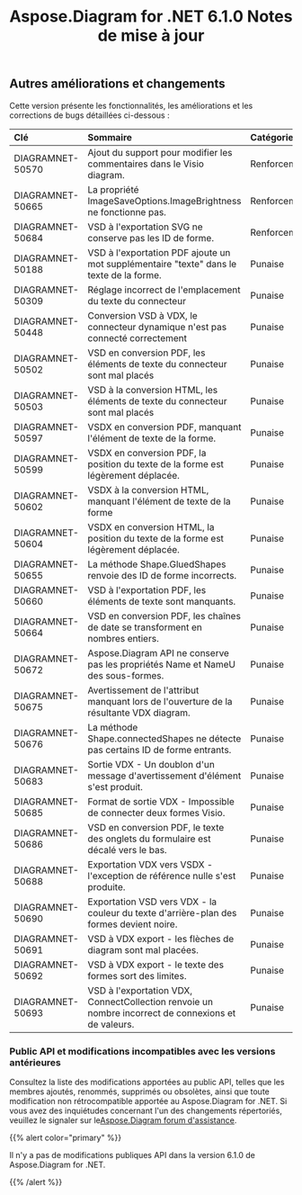 ﻿---
title: Aspose.Diagram for .NET 6.1.0 Notes de mise à jour
type: docs
weight: 110
url: /fr/net/aspose-diagram-for-net-6-1-0-release-notes/
---
## **Autres améliorations et changements**
Cette version présente les fonctionnalités, les améliorations et les corrections de bugs détaillées ci-dessous :

|**Clé** |**Sommaire** |**Catégorie** |
|:- |:- |:- |
|DIAGRAMNET-50570 | Ajout du support pour modifier les commentaires dans le Visio diagram.| Renforcement|
|DIAGRAMNET-50665 | La propriété ImageSaveOptions.ImageBrightness ne fonctionne pas.| Renforcement|
|DIAGRAMNET-50684 | VSD à l'exportation SVG ne conserve pas les ID de forme.| Renforcement|
|DIAGRAMNET-50188 | VSD à l'exportation PDF ajoute un mot supplémentaire "texte" dans le texte de la forme.| Punaise|
|DIAGRAMNET-50309 | Réglage incorrect de l'emplacement du texte du connecteur| Punaise|
|DIAGRAMNET-50448 | Conversion VSD à VDX, le connecteur dynamique n'est pas connecté correctement| Punaise|
|DIAGRAMNET-50502 | VSD en conversion PDF, les éléments de texte du connecteur sont mal placés| Punaise|
|DIAGRAMNET-50503 | VSD à la conversion HTML, les éléments de texte du connecteur sont mal placés| Punaise|
|DIAGRAMNET-50597 | VSDX en conversion PDF, manquant l'élément de texte de la forme.| Punaise|
|DIAGRAMNET-50599 | VSDX en conversion PDF, la position du texte de la forme est légèrement déplacée.| Punaise|
|DIAGRAMNET-50602 | VSDX à la conversion HTML, manquant l'élément de texte de la forme| Punaise|
|DIAGRAMNET-50604 | VSDX en conversion HTML, la position du texte de la forme est légèrement déplacée.| Punaise|
|DIAGRAMNET-50655 | La méthode Shape.GluedShapes renvoie des ID de forme incorrects.| Punaise|
|DIAGRAMNET-50660 | VSD à l'exportation PDF, les éléments de texte sont manquants.| Punaise|
|DIAGRAMNET-50664 |VSD en conversion PDF, les chaînes de date se transforment en nombres entiers.| Punaise|
|DIAGRAMNET-50672 | Aspose.Diagram API ne conserve pas les propriétés Name et NameU des sous-formes.| Punaise|
|DIAGRAMNET-50675 | Avertissement de l'attribut manquant lors de l'ouverture de la résultante VDX diagram.| Punaise|
|DIAGRAMNET-50676 | La méthode Shape.connectedShapes ne détecte pas certains ID de forme entrants.| Punaise|
|DIAGRAMNET-50683 | Sortie VDX - Un doublon d'un message d'avertissement d'élément s'est produit.| Punaise|
|DIAGRAMNET-50685 | Format de sortie VDX - Impossible de connecter deux formes Visio.| Punaise|
|DIAGRAMNET-50686 | VSD en conversion PDF, le texte des onglets du formulaire est décalé vers le bas.| Punaise|
|DIAGRAMNET-50688 |Exportation VDX vers VSDX - l'exception de référence nulle s'est produite.| Punaise|
|DIAGRAMNET-50690 | Exportation VSD vers VDX - la couleur du texte d'arrière-plan des formes devient noire.| Punaise|
|DIAGRAMNET-50691 | VSD à VDX export - les flèches de diagram sont mal placées.| Punaise|
|DIAGRAMNET-50692 | VSD à VDX export - le texte des formes sort des limites.| Punaise|
|DIAGRAMNET-50693 | VSD à l'exportation VDX, ConnectCollection renvoie un nombre incorrect de connexions et de valeurs.| Punaise|
### **Public API et modifications incompatibles avec les versions antérieures**
Consultez la liste des modifications apportées au public API, telles que les membres ajoutés, renommés, supprimés ou obsolètes, ainsi que toute modification non rétrocompatible apportée au Aspose.Diagram for .NET. Si vous avez des inquiétudes concernant l'un des changements répertoriés, veuillez le signaler sur le[Aspose.Diagram forum d'assistance](https://forum.aspose.com/c/diagram/17).

{{% alert color="primary" %}} 

Il n'y a pas de modifications publiques API dans la version 6.1.0 de Aspose.Diagram for .NET.

{{% /alert %}}
